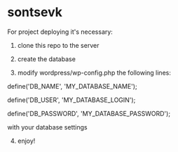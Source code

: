 sontsevk
========
For project deploying it's necessary:

1) clone this repo to the server

2) create the database

3) modify wordpress/wp-config.php the following lines:

define('DB_NAME', 'MY_DATABASE_NAME');

define('DB_USER', 'MY_DATABASE_LOGIN');

define('DB_PASSWORD', 'MY_DATABASE_PASSWORD');

with your database settings

4) enjoy!
